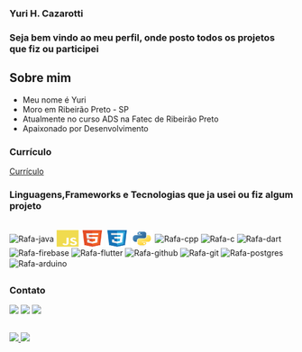 ### Yuri H. Cazarotti

### Seja bem vindo ao meu perfil, onde posto todos os projetos que fiz ou participei

## Sobre mim
* Meu nome é Yuri
* Moro em Ribeirão Preto - SP
* Atualmente no curso ADS na Fatec de Ribeirão Preto
* Apaixonado por Desenvolvimento


### Currículo
<a href="https://drive.google.com/file/d/1Hufl6iePxCyYeDeZReBamAlvkIh0kFim/view?usp=sharing" target="_blank">Currículo</a>
    

<!--
**Yurihc001/Yurihc001** is a ✨ _special_ ✨ repository because its `README.md` (this file) appears on your GitHub profile.

Here are some ideas to get you started:

- 🔭 I’m currently working on ...
- 🌱 I’m currently learning ...
- 👯 I’m looking to collaborate on ...
- 🤔 I’m looking for help with ...
- 💬 Ask me about ...
- 📫 How to reach me: ...
- 😄 Pronouns: ...
- ⚡ Fun fact: ...
-->
### Linguagens,Frameworks e Tecnologias que ja usei ou fiz algum projeto
  
<div style="display: inline_block"><br>
  <img align="center" alt="Rafa-java" height="30" width="40" src="https://skillicons.dev/icons?i=java">
  <img align="center" alt="Rafa-Js" height="30" width="40" src="https://raw.githubusercontent.com/devicons/devicon/master/icons/javascript/javascript-plain.svg">
  <img align="center" alt="Rafa-HTML" height="30" width="40" src="https://raw.githubusercontent.com/devicons/devicon/master/icons/html5/html5-original.svg">
  <img align="center" alt="Rafa-CSS" height="30" width="40" src="https://raw.githubusercontent.com/devicons/devicon/master/icons/css3/css3-original.svg">
  <img align="center" alt="Rafa-Python" height="30" width="40" src="https://raw.githubusercontent.com/devicons/devicon/master/icons/python/python-original.svg">
  <img align="center" alt="Rafa-cpp" height="30" width="40" src="https://skillicons.dev/icons?i=cpp">
  <img align="center" alt="Rafa-c" height="30" width="40" src="https://skillicons.dev/icons?i=c">
  <img align="center" alt="Rafa-dart" height="30" width="40" src="https://skillicons.dev/icons?i=dart">
  <img align="center" alt="Rafa-firebase" height="30" width="40" src="https://skillicons.dev/icons?i=firebase">
  <img align="center" alt="Rafa-flutter" height="30" width="40" src="https://skillicons.dev/icons?i=flutter">
  <img align="center" alt="Rafa-github" height="30" width="40" src="https://skillicons.dev/icons?i=github">
  <img align="center" alt="Rafa-git" height="30" width="40" src="https://skillicons.dev/icons?i=git">
  <img align="center" alt="Rafa-postgres" height="30" width="40" src="https://skillicons.dev/icons?i=postgres">
  <img align="center" alt="Rafa-arduino" height="30" width="40" src="https://skillicons.dev/icons?i=arduino">
  
  
</div>
   
  ##
  
### Contato

 <div> 
  <a href = "cazarottiyuri@gmail.com"><img src="https://img.shields.io/badge/-Gmail-%23333?style=for-the-badge&logo=gmail&logoColor=white" target="_blank"></a>
  <a href="https://www.linkedin.com/in/yuri-hasegawa-cazarotti/" target="_blank"><img src="https://img.shields.io/badge/-LinkedIn-%230077B5?style=for-the-badge&logo=linkedin&logoColor=white" target="_blank"></a> 
  <a href="https://api.whatsapp.com/send/?phone=5516988430626&text=Ol%C3%A1&type=phone_number&app_absent=0" target="_blank"><img src="https://img.shields.io/badge/WhatsApp-25D366?style=for-the-badge&logo=whatsapp&logoColor=white" target="_blank"></a> 
  
</div>

  ##
  
<div>
  <a href= "https://github.com/Yurihc001/">
  <img height="180em" src="https://github-readme-stats.vercel.app/api?username=Yurihc001&theme=dracula&show_icons=true"/>
  <img height="180em" src="https://github-readme-stats.vercel.app/api/top-langs/?username=Yurihc001&layout=compact&Langs_count=16&theme=dracula"/>
</div>
